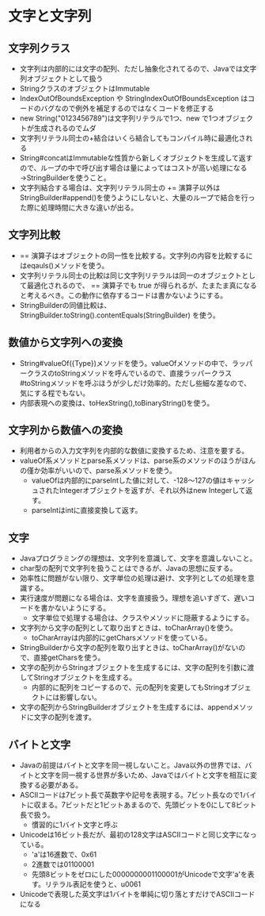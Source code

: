 # 文字と文字列

## 文字列クラス

* 文字列は内部的には文字の配列、ただし抽象化されてるので、Javaでは文字列オブジェクトとして扱う
* StringクラスのオブジェクトはImmutable
* IndexOutOfBoundsException や StringIndexOutOfBoundsException はコードのバグなので例外を補足するのではなくコードを修正する
* new String("0123456789")は文字列リテラルで1つ、new で1つオブジェクトが生成されるのでムダ
* 文字列リテラル同士の+結合はいくら結合してもコンパイル時に最適化される
* String#concatはImmutableな性質から新しくオブジェクトを生成して返すので、ループの中で呼び出す場合は量によってはコストが高い処理になる→StringBuilderを使うこと。
* 文字列結合する場合は、文字列リテラル同士の += 演算子以外は StringBuilder#append()を使うようにしないと、大量のループで結合を行った際に処理時間に大きな違いが出る。

## 文字列比較

* == 演算子はオブジェクトの同一性を比較する。文字列の内容を比較するにはeqauls()メソッドを使う。
* 文字列リテラル同士の比較は同じ文字列リテラルは同一のオブジェクトとして最適化されるので、 == 演算子でも true が得られるが、たまたま真になると考えるべき。この動作に依存するコードは書かないようにする。
* StringBuilderの同値比較は、StringBuilder.toString().contentEquals(StringBuilder) を使う。

## 数値から文字列への変換

* String#valueOf({Type})メソッドを使う。valueOfメソッドの中で、ラッパークラスのtoStringメソッドを呼んでいるので、直接ラッパークラス#toStringメソッドを呼ぶほうが少しだけ効率的。ただし些細な差なので、気にする程でもない。
* 内部表現への変換は、toHexString(),toBinaryString()を使う。

## 文字列から数値への変換

* 利用者からの入力文字列を内部的な数値に変換するため、注意を要する。
* valueOf系メソッドとparse系メソッドは、parse系のメソッドのほうがほんの僅か効率がいいので、parse系メソッドを使う。
    * valueOfは内部的にparseIntした値に対して、-128〜127の値はキャッシュされたIntegerオブジェクトを返すが、それ以外はnew Integerして返す。
    * parseIntはintに直接変換して返す。

## 文字

* Javaプログラミングの理想は、文字列を意識して、文字を意識しないこと。
* char型の配列で文字列を扱うことはできるが、Javaの思想に反する。
* 効率性に問題がない限り、文字単位の処理は避け、文字列としての処理を意識する。
* 実行速度が問題になる場合は、文字を直接扱う。理想を追いすぎて、遅いコードを書かないようにする。
    * 文字単位で処理する場合は、クラスやメソッドに隠蔽するようにする。
* 文字列から文字の配列として取り出すときは、toCharArray()を使う。
    * toCharArrayは内部的にgetCharsメソッドを使っている。
* StringBuilderから文字の配列を取り出すときは、toCharArray()がないので、直接getCharsを使う。
* 文字の配列からStringオブジェクトを生成するには、文字の配列を引数に渡してStringオブジェクトを生成する。
    * 内部的に配列をコピーするので、元の配列を変更してもStringオブジェクトには影響しない。
* 文字の配列からStringBuilderオブジェクトを生成するには、appendメソッドに文字の配列を渡す。

## バイトと文字

* Javaの前提はバイトと文字を同一視しないこと。Java以外の世界では、バイトと文字を同一視する世界が多いため、Javaではバイトと文字を相互に変換する必要がある。
* ASCIIコードは7ビット長で英数字や記号を表現する。7ビット長なので1バイトに収まる。7ビットだと1ビットあまるので、先頭ビットを0にして8ビット長で扱う。
    * 慣習的に1バイト文字と呼ぶ
* Unicodeは16ビット長だが、最初の128文字はASCIIコードと同じ文字になっている。
    * 'a'は16進数で、0x61
    * 2進数では01100001
    * 先頭8ビットをゼロにした0000000001100001がUnicodeで文字'a'を表す。リテラル表記を使うと、u0061
* Unicodeで表現した英文字は1バイトを単純に切り落とすだけでASCIIコードになる
